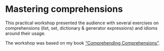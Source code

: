 # Mastering comprehensions

This practical workshop presented the audience with several exercises on comprehensions (list, set, dictionary & generator expressions) and idioms around their usage.

The workshop was based on my book [“Comprehending Comprehensions”](https://mathspp.com/comprehending-comprehensions).
